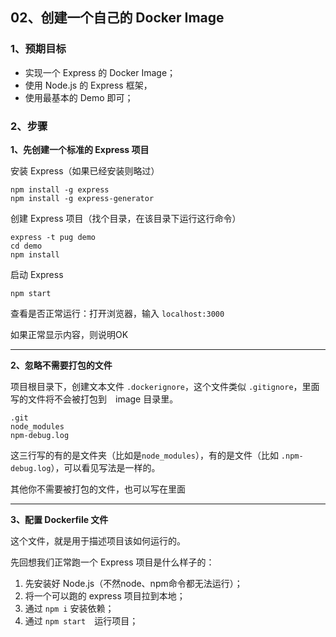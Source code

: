 ## 02、创建一个自己的 Docker Image

### 1、预期目标

* 实现一个 Express 的 Docker Image；
* 使用 Node.js 的 Express 框架，
* 使用最基本的 Demo 即可；

### 2、步骤

<b>1、先创建一个标准的 Express 项目</b>

安装 Express（如果已经安装则略过）

```
npm install -g express
npm install -g express-generator
```

创建 Express 项目（找个目录，在该目录下运行这行命令）

```
express -t pug demo
cd demo
npm install
```

启动 Express

```
npm start
```

查看是否正常运行：打开浏览器，输入 ``localhost:3000``

如果正常显示内容，则说明OK

---

<b>2、忽略不需要打包的文件</b>

项目根目录下，创建文本文件 ``.dockerignore``，这个文件类似 ``.gitignore``，里面写的文件将不会被打包到　image 目录里。

```
.git
node_modules
npm-debug.log
```

这三行写的有的是文件夹（比如是``node_modules``），有的是文件（比如 ``.npm-debug.log``），可以看见写法是一样的。

其他你不需要被打包的文件，也可以写在里面

---

<b>3、配置 Dockerfile 文件</b>

这个文件，就是用于描述项目该如何运行的。

先回想我们正常跑一个 Express 项目是什么样子的：

1. 先安装好 Node.js（不然node、npm命令都无法运行）；
2. 将一个可以跑的 express 项目拉到本地；
3. 通过 ``npm i`` 安装依赖；
4. 通过 ``npm start``　运行项目；

